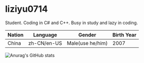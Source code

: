 # liziyu0714

Student. Coding in C# and C++.
Busy in study and lazy in coding.

|  Nation  |  Language |  Gender  |  Birth Year  |
|  ----  |  ----  |  ----  |  ----  |
|  China  |  zh-CN/en-US  |  Male(use he/him)  |  2007  |

![Anurag's GitHub stats](https://github-readme-stats.vercel.app/api?username=liziyu0714&show_icons=true)


<!---
liziyu0714/liziyu0714 is a ✨ special ✨ repository because its `README.md` (this file) appears on your GitHub profile.
You can click the Preview link to take a look at your changes.
--->
